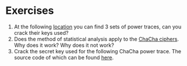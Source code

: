 # Exercises

1. At the following
   [location](https://github.com/coastalwhite/intro-power-analysis/datasets/aes)
   you can find 3 sets of power traces, can you crack their keys used?
2. Does the method of statistical analysis apply to the [ChaCha
   ciphers](https://en.wikipedia.org/wiki/Salsa20). Why does it work? Why does
   it not work?
3. Crack the secret key used for the following ChaCha power trace. The source
   code of which can be found [here](https://githu.com/coastalwhite/cw-chacha).

